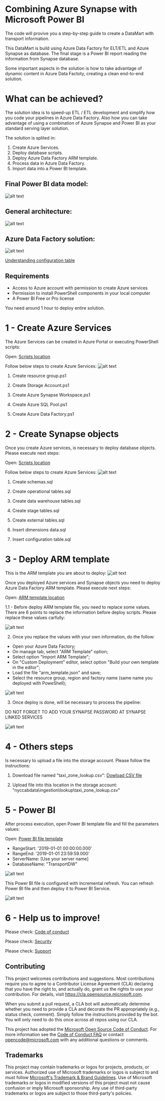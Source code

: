 # Combining Azure Synapse with Microsoft Power BI

The code will provive you a step-by-step guide to create a DataMart with transport information.

This DataMart is build using Azure Data Factory for ELT/ETL and Azure Synapse as database. The final stage is a Power BI report reading the information from Synapse database.

Some important aspects in the solution is how to take advantage of dynamic content in Azure Data Factoty, creating a clean end-to-end solution.

# What can be achieved?

The solution idea is to speed-up ETL / ETL development and simplify how you code your pipelines in Azure Data Factory. Also how you can take advantage of using a combination of Azure Synapse and Power BI as your standard serving layer solution.

The solution is splited in:

1. Create Azure Services.
2. Deploy database scripts.
3. Deploy Azure Data Factory ARM template.
4. Process data in Azure Data Factory.
5. Import data into a Power BI template.

## Final Power BI data model:
![alt text](https://github.com/Azure/DW-with-Synapse-Data-Factory-Power-BI/blob/main/Support%20Files/PBIModel.png)

## General architecture:
![alt text](https://github.com/Azure/DW-with-Synapse-Data-Factory-Power-BI/blob/main/Support%20Files/SolutionArchitecture.png)

## Azure Data Factory solution:
![alt text](https://github.com/Azure/DW-with-Synapse-Data-Factory-Power-BI/blob/main/Support%20Files/AzureDataFactory.png)

[Understanding configuration table](https://github.com/Azure/DW-with-Synapse-Data-Factory-Power-BI/blob/main/Understanding%20configuration%20table.md)

## Requirements

- Access to Azure account with permission to create Azure services
- Permission to install PowerShell components in your local computer
- A Power BI Free or Pro license

You need around 1 hour to deploy entire solution.

# 1 - Create Azure Services

The Azure Services can be created in Azure Portal or executing PowerShell scripts:

Open: [Scripts location](https://github.com/Azure/DW-with-Synapse-Data-Factory-Power-BI/tree/main/1%20-%20Setup%20-%20PowerShell%20scripts)

Follow below steps to create Azure Services:
![alt text](https://github.com/Azure/DW-with-Synapse-Data-Factory-Power-BI/blob/main/Support%20Files/AzureServices.png)

1. Create resource group.ps1

2. Create Storage Account.ps1

3. Create Azure Synapse Workspace.ps1

4. Create Azure SQL Pool.ps1

5. Create Azure Data Factory.ps1

# 2 - Create Synapse objects

Once you create Azure services, is necessary to deploy database objects. Please execute next steps:

Open: [Scripts location](https://github.com/Azure/DW-with-Synapse-Data-Factory-Power-BI/tree/main/2%20-%20Setup%20database%20scripts)

Follow below steps to create Azure Services:
![alt text](https://github.com/Azure/DW-with-Synapse-Data-Factory-Power-BI/blob/main/Support%20Files/SynapseObjects.png)

1. Create schemas.sql

2. Create operational tables.sql

3. Create data warehouse tables.sql

4. Create stage tables.sql

5. Create external tables.sql

6. Insert dimensions data.sql

7. Insert configuration table.sql

# 3 - Deploy ARM template

This is the ARM template you are about to deploy:
![alt text](https://github.com/Azure/DW-with-Synapse-Data-Factory-Power-BI/blob/main/Support%20Files/DataFactoryPipeline.png)

Once you deployed Azure services and Synapse objects you need to deploy Azure Data Factory ARM template. Please execute next steps:

Open: [ARM template location](https://github.com/Azure/DW-with-Synapse-Data-Factory-Power-BI/tree/main/3%20-%20ARM%20Template)

1.1 - Before deploy ARM template file, you need to replace some values. There are 6 points to replace the information before deploy scripts. Please replace these values carfully:

![alt text](https://github.com/Azure/DW-with-Synapse-Data-Factory-Power-BI/blob/main/Support%20Files/ReplaceValuesARM.png)

2. Once you replace the values with your own information, do the follow:
  - Open your Azure Data Factory;
  - On manage tab, select "ARM Template" option;
  - Select option "Import ARM Template";
  - On "Custom Deployment" editor, select option "Build your own template in the editor";
  - Load the file "arm_template.json" and save;
  - Select the resource group, region and factory name (same name you deployed with PoweShell);

![alt text](https://github.com/Azure/DW-with-Synapse-Data-Factory-Power-BI/blob/main/Support%20Files/ArmTemplate.png)

3. Once deploy is done, will be necessary to process the pipeline:

DO NOT FORGET TO ADD YOUR SYNAPSE PASSWORD AT SYNAPSE LINKED SERVICES

![alt text](https://github.com/Azure/DW-with-Synapse-Data-Factory-Power-BI/blob/main/Support%20Files/RunPipeline.png)

# 4 - Others steps

Is necessary to upload a file into the storage account. Please follow the instructions:

1. Download file named "taxi_zone_lookup.csv": [Dowload CSV file](https://github.com/Azure/DW-with-Synapse-Data-Factory-Power-BI/tree/main/4%20-%20Others)

2. Upload file into this location in the storage account: "nyccabdata\ingestion\lookup\taxi_zone_lookup.csv"

# 5 - Power BI

After process execution, open Power BI template file and fill the parameters values:

Open: [Power BI file template](https://github.com/Azure/DW-with-Synapse-Data-Factory-Power-BI/tree/main/5%20-%20Power%20BI)

- RangeStart: '2019-01-01 00:00:00.000'
- RangeEnd: '2019-01-01 23:59:59.000'
- ServerName: [Use your server name]
- DatabaseName: "TransportDW"

![alt text](https://github.com/Azure/DW-with-Synapse-Data-Factory-Power-BI/blob/main/Support%20Files/PowerBIParameters.png)

This Power BI file is configured with incremental refresh. You can refresh Power BI file and then deploy it to Power BI Service.

![alt text](https://github.com/Azure/DW-with-Synapse-Data-Factory-Power-BI/blob/main/Support%20Files/PowerBIFile.png)

# 6 - Help us to improve!

Please check: [Code of conduct](https://github.com/Azure/DW-with-Synapse-Data-Factory-Power-BI/blob/main/CODE_OF_CONDUCT.md)

Please check: [Security](https://github.com/Azure/DW-with-Synapse-Data-Factory-Power-BI/blob/main/SECURITY.md)

Please check: [Support](https://github.com/Azure/DW-with-Synapse-Data-Factory-Power-BI/blob/main/SUPPORT.md)

## Contributing

This project welcomes contributions and suggestions.  Most contributions require you to agree to a
Contributor License Agreement (CLA) declaring that you have the right to, and actually do, grant us
the rights to use your contribution. For details, visit https://cla.opensource.microsoft.com.

When you submit a pull request, a CLA bot will automatically determine whether you need to provide
a CLA and decorate the PR appropriately (e.g., status check, comment). Simply follow the instructions
provided by the bot. You will only need to do this once across all repos using our CLA.

This project has adopted the [Microsoft Open Source Code of Conduct](https://opensource.microsoft.com/codeofconduct/).
For more information see the [Code of Conduct FAQ](https://opensource.microsoft.com/codeofconduct/faq/) or
contact [opencode@microsoft.com](mailto:opencode@microsoft.com) with any additional questions or comments.

## Trademarks

This project may contain trademarks or logos for projects, products, or services. Authorized use of Microsoft 
trademarks or logos is subject to and must follow 
[Microsoft's Trademark & Brand Guidelines](https://www.microsoft.com/en-us/legal/intellectualproperty/trademarks/usage/general).
Use of Microsoft trademarks or logos in modified versions of this project must not cause confusion or imply Microsoft sponsorship.
Any use of third-party trademarks or logos are subject to those third-party's policies.
